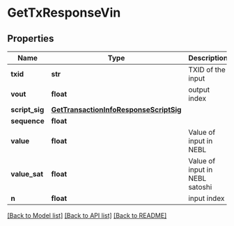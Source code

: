 # GetTxResponseVin

## Properties
Name | Type | Description | Notes
------------ | ------------- | ------------- | -------------
**txid** | **str** | TXID of the input | [optional] 
**vout** | **float** | output index | [optional] 
**script_sig** | [**GetTransactionInfoResponseScriptSig**](GetTransactionInfoResponseScriptSig.md) |  | [optional] 
**sequence** | **float** |  | [optional] 
**value** | **float** | Value of input in NEBL | [optional] 
**value_sat** | **float** | Value of input in NEBL satoshi | [optional] 
**n** | **float** | input index | [optional] 

[[Back to Model list]](../README.md#documentation-for-models) [[Back to API list]](../README.md#documentation-for-api-endpoints) [[Back to README]](../README.md)


